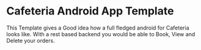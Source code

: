 # Cafeteria Android App Template
This Template gives a Good idea how a full fledged android for Cafeteria looks like. With a rest based backend you would be able to Book, View and Delete your orders.
